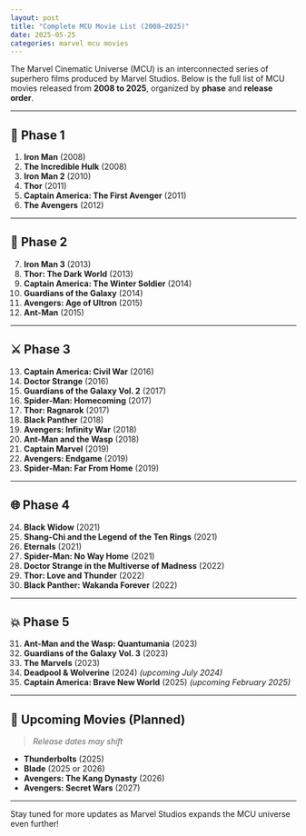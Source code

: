 ```yaml
---
layout: post
title: "Complete MCU Movie List (2008–2025)"
date: 2025-05-25
categories: marvel mcu movies
---
```


The Marvel Cinematic Universe (MCU) is an interconnected series of superhero films produced by Marvel Studios. Below is the full list of MCU movies released from **2008 to 2025**, organized by **phase** and **release order**.

---

## 🧱 Phase 1

01. **Iron Man** (2008)  
02. **The Incredible Hulk** (2008)  
03. **Iron Man 2** (2010)  
04. **Thor** (2011)  
05. **Captain America: The First Avenger** (2011)  
06. **The Avengers** (2012)  

---

## 🔧 Phase 2

07. **Iron Man 3** (2013)  
08. **Thor: The Dark World** (2013)  
09. **Captain America: The Winter Soldier** (2014)  
10. **Guardians of the Galaxy** (2014)  
11. **Avengers: Age of Ultron** (2015)  
12. **Ant-Man** (2015)  

---

## ⚔️ Phase 3

13. **Captain America: Civil War** (2016)  
14. **Doctor Strange** (2016)  
15. **Guardians of the Galaxy Vol. 2** (2017)  
16. **Spider-Man: Homecoming** (2017)  
17. **Thor: Ragnarok** (2017)  
18. **Black Panther** (2018)  
19. **Avengers: Infinity War** (2018)  
20. **Ant-Man and the Wasp** (2018)  
21. **Captain Marvel** (2019)  
22. **Avengers: Endgame** (2019)  
23. **Spider-Man: Far From Home** (2019)  

---

## 🌐 Phase 4

24. **Black Widow** (2021)  
25. **Shang-Chi and the Legend of the Ten Rings** (2021)  
26. **Eternals** (2021)  
27. **Spider-Man: No Way Home** (2021)  
28. **Doctor Strange in the Multiverse of Madness** (2022)  
29. **Thor: Love and Thunder** (2022)  
30. **Black Panther: Wakanda Forever** (2022)  

---

## 💥 Phase 5

31. **Ant-Man and the Wasp: Quantumania** (2023)  
32. **Guardians of the Galaxy Vol. 3** (2023)  
33. **The Marvels** (2023)  
34. **Deadpool & Wolverine** (2024) *(upcoming July 2024)*  
35. **Captain America: Brave New World** (2025) *(upcoming February 2025)*  

---

## 🔮 Upcoming Movies (Planned)

> *Release dates may shift*

- **Thunderbolts** (2025)  
- **Blade** (2025 or 2026)  
- **Avengers: The Kang Dynasty** (2026)  
- **Avengers: Secret Wars** (2027)  

---

Stay tuned for more updates as Marvel Studios expands the MCU universe even further!
